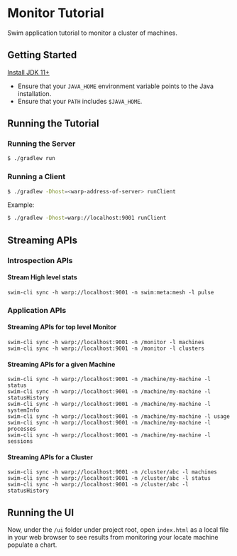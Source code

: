 # Monitor Tutorial

Swim application tutorial to monitor a cluster of machines.

## Getting Started

[Install JDK 11+](https://www.oracle.com/technetwork/java/javase/downloads/index.html)

- Ensure that your `JAVA_HOME` environment variable points to the Java installation.
- Ensure that your `PATH` includes `$JAVA_HOME`.

## Running the Tutorial

### Running the Server

```bash
$ ./gradlew run
```

### Running a Client

```bash
$ ./gradlew -Dhost=<warp-address-of-server> runClient
```

Example:

```bash
$ ./gradlew -Dhost=warp://localhost:9001 runClient
```

## Streaming APIs

### Introspection APIs

#### Stream High level stats
```
swim-cli sync -h warp://localhost:9001 -n swim:meta:mesh -l pulse
```

### Application APIs

#### Streaming APIs for top level Monitor
```
swim-cli sync -h warp://localhost:9001 -n /monitor -l machines
swim-cli sync -h warp://localhost:9001 -n /monitor -l clusters
```

#### Streaming APIs for a given Machine
```
swim-cli sync -h warp://localhost:9001 -n /machine/my-machine -l status
swim-cli sync -h warp://localhost:9001 -n /machine/my-machine -l statusHistory
swim-cli sync -h warp://localhost:9001 -n /machine/my-machine -l systemInfo
swim-cli sync -h warp://localhost:9001 -n /machine/my-machine -l usage
swim-cli sync -h warp://localhost:9001 -n /machine/my-machine -l processes
swim-cli sync -h warp://localhost:9001 -n /machine/my-machine -l sessions
```

#### Streaming APIs for a Cluster
```
swim-cli sync -h warp://localhost:9001 -n /cluster/abc -l machines
swim-cli sync -h warp://localhost:9001 -n /cluster/abc -l status
swim-cli sync -h warp://localhost:9001 -n /cluster/abc -l statusHistory
```

## Running the UI


Now, under the `/ui` folder under project root, open `index.html` as a local file in your web browser to see results from monitoring your locate machine populate a chart.
